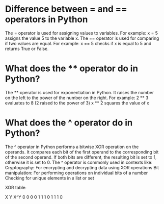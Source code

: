# Difference between = and == operators in Python
The = operator is used for assigning values to variables. For example: x = 5 assigns the value 5 to the variable x.
The == operator is used for comparing if two values are equal. For example: x == 5 checks if x is equal to 5 and returns True or False.

# What does the ** operator do in Python?

The ** operator is used for exponentiation in Python. It raises the number on the left to the power of the number on the right. For example:
2 ** 3 evaluates to 8 (2 raised to the power of 3)
x ** 2 squares the value of x


# What does the ^ operator do in Python?
The ^ operator in Python performs a bitwise XOR operation on the operands. It compares each bit of the first operand to the corresponding bit of the second operand. If both bits are different, the resulting bit is set to 1, otherwise it is set to 0.
The ^ operator is commonly used in contexts like:
Cryptography: For encrypting and decrypting data using XOR operations
Bit manipulation: For performing operations on individual bits of a number
Checking for unique elements in a list or set

XOR table:

X	Y	X^Y
0	0	0
0	1	1
1	0	1
1	1	0
